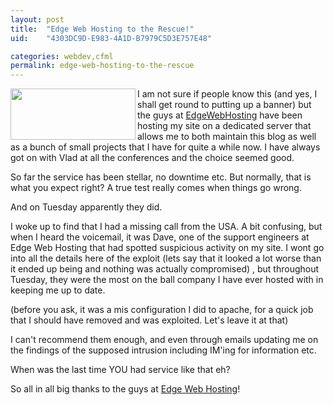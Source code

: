 ```yaml
---
layout: post
title:  "Edge Web Hosting to the Rescue!"
uid:	"4303DC9D-E983-4A1D-B7979C5D3E757E48"

categories: webdev,cfml
permalink: edge-web-hosting-to-the-rescue
---
```

<p><a href="http://www.edgewebhosting.net"><img src="http://www.edgewebhosting.net/images/logolast.gif" border="0" alt="" width="200" height="82" align="left" /></a>I am not sure if people know this (and yes, I shall get round to putting up a banner) but the guys at <a href="http://www.edgewebhosting.net">EdgeWebHosting</a> have been hosting my site on a dedicated server that allows me to both maintain this blog as well as a bunch of small projects that I have for quite a while now. I have always got on with Vlad at all the conferences and the choice seemed good. </p>
<p>So far the service has been stellar, no downtime etc. But normally, that is what you expect right? A true test really comes when things go wrong. </p>
<p>And on Tuesday apparently they did. </p>
<p>I woke up to find that I had a missing call from the USA. A bit confusing, but when I heard the voicemail, it was Dave, one of the support engineers at Edge Web Hosting that had spotted suspicious activity on my site. I wont go into all the details here of the exploit (lets say that it looked a lot worse than it ended up being and nothing was actually compromised) , but throughout Tuesday, they were the most on the ball company I have ever hosted with in keeping me up to date. </p>
<p>(before you ask, it was a mis configuration I did to apache, for a quick job that I should have removed and was exploited. Let's leave it at that)</p>
<p>I can't recommend them enough, and even through emails updating me on the findings of the supposed intrusion including IM'ing for information etc. </p>
<p>When was the last time YOU had service like that eh?</p>
<p>So all in all big thanks to the guys at <a href="http://www.edgewebhosting.net">Edge Web Hosting</a>! </p>
<p> </p>